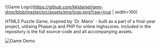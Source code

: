 ![Game Logo](https://github.com/kkjdaniel/gem-drop/blob/master/src/assets/img/logo.png?raw=true | width=100)

HTML5 Puzzle Game, inspired by 'Dr. Mario' - built as a part of a final-year project, utilising Phaser.js and PHP for online highscores. Included in the repository is the full source-code and all accompanying assets.

![Game Demo](http://i.imgur.com/848Zh40.gif)


